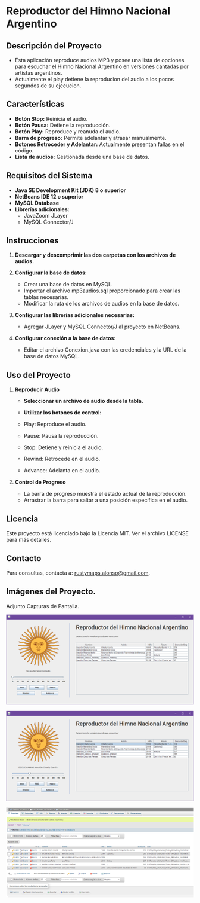 # Reproductor del Himno Nacional Argentino

## Descripción del Proyecto

- Esta aplicación reproduce audios MP3 y posee una lista de opciones para escuchar el Himno Nacional Argentino en versiones cantadas por artistas argentinos.
- Actualmente el play detiene la reproducion del audio a los pocos segundos de su ejecucion.

## Características

- **Botón Stop:** Reinicia el audio.
- **Botón Pausa:** Detiene la reproducción.
- **Botón Play:** Reproduce y reanuda el audio.
- **Barra de progreso:** Permite adelantar y atrasar manualmente.
- **Botones Retroceder y Adelantar:** Actualmente presentan fallas en el código.
- **Lista de audios:** Gestionada desde una base de datos.

## Requisitos del Sistema

- **Java SE Development Kit (JDK) 8 o superior**
- **NetBeans IDE 12 o superior**
- **MySQL Database**
- **Librerías adicionales:**
  - JavaZoom JLayer
  - MySQL Connector/J

## Instrucciones 

1. **Descargar y descomprimir las dos carpetas con los archivos de audios.**

2. **Configurar la base de datos:**

    - Crear una base de datos en MySQL.
    - Importar el archivo mp3audios.sql proporcionado para crear las tablas necesarias.
    - Modificar la ruta de los archivos de audios en la base de datos.

3. **Configurar las librerías adicionales necesarias:**

    - Agregar JLayer y MySQL Connector/J al proyecto en NetBeans.

4. **Configurar conexión a la base de datos:**

    - Editar el archivo Conexion.java con las credenciales y la URL de la base de datos MySQL.
   
## Uso del Proyecto
1. **Reproducir Audio**

    - **Seleccionar un archivo de audio desde la tabla.**
    - **Utilizar los botones de control:**
      
    - Play: Reproduce el audio.
    - Pause: Pausa la reproducción.
    - Stop: Detiene y reinicia el audio.
    - Rewind: Retrocede en el audio.
    - Advance: Adelanta en el audio.

1. **Control de Progreso**

    - La barra de progreso muestra el estado actual de la reproducción.
    - Arrastrar la barra para saltar a una posición específica en el audio.  

## Licencia

Este proyecto está licenciado bajo la Licencia MIT. Ver el archivo LICENSE para más detalles.

## Contacto

Para consultas, contacta a: rustymaps.alonso@gmail.com.

## Imágenes del Proyecto.

Adjunto Capturas de Pantalla.

![Interfaz grafica diseñada con JAVA Swing](./imagen/Reproductor_01.png)

![Reproductor en funcionamiento](./imagen/Reproductor_02.png)

![Detalles de la base de datos](./imagen/Reproductor_03.png)
